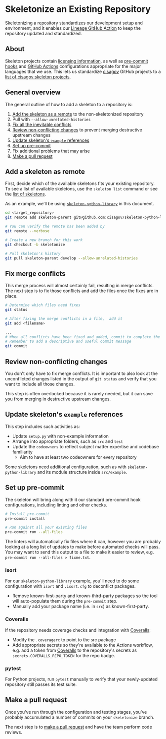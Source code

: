 # Skeletonize an Existing Repository #

Skeletonizing a repository standardizes our development setup and environment,
and it enables our [Lineage GitHub Action](https://github.com/cisagov/action-lineage/)
to keep the repository updated and standardized.

## About ##

Skeleton projects contain [licensing information](LICENSE), as
well as [pre-commit hooks](https://pre-commit.com) and
[GitHub Actions](https://github.com/features/actions) configurations
appropriate for the major languages that we use. This lets us standardize
[cisagov](https://github.com/cisagov) GitHub projects to a
[list of cisagov skeleton projects](https://github.com/search?q=org%3Acisagov+skeleton&type=Repositories).

## General overview ##

The general outline of how to add a skeleton to a repository is:

1. [Add the skeleton as a remote](#add-a-skeleton-as-remote) to the
non-skeletonized repository
1. Pull with `--allow-unrelated-histories`
1. [Fix all the inevitable conflicts](#fix-merge-conflicts)
1. [Review non-conflicting changes](#review-non-conflicting-changes) to
prevent merging destructive upstream changes
1. [Update skeleton's `example` references](#update-skeletons-example-references)
1. [Set up pre-commit](#set-up-pre-commit)
1. Fix additional problems that may arise
1. [Make a pull request](#make-a-pull-request)

## Add a skeleton as remote ##

First, decide which of the available skeletons fits your existing repository.
To see a list of available skeletons, use the `skeleton list` command or see
the [list of skeletons](skeleton-list.md).

As an example, we'll be using [`skeleton-python-library`](https://github.com/cisagov/skeleton-python-library)
in this document.

```sh
cd <target_repository>
git remote add skeleton-parent git@github.com:cisagov/skeleton-python-library.git

# You can verify the remote has been added by
git remote --verbose

# Create a new branch for this work
git checkout -b skeletonize

# Pull skeleton's history
git pull skeleton-parent develop --allow-unrelated-histories
```

## Fix merge conflicts ##

This merge process will almost certainly fail, resulting in merge conflicts.
The next step is to fix those conflicts and add the files once the fixes are
in place.

```sh
# Determine which files need fixes
git status

# After fixing the merge conflicts in a file,  add it
git add <filename>

...
# When all conflicts have been fixed and added, commit to complete the merge
# Remember to add a descriptive and useful commit message
git commit
```

## Review non-conflicting changes ##

You don't only have to fix merge conflicts. It is important to also look at
the unconflicted changes listed in the output of `git status` and verify that
you want to include all those changes.

This step is often overlooked because it is rarely needed, but it can save you
from merging in destructive upstream changes.

## Update skeleton's `example` references ##

This step includes such activities as:

- Update `setup.py` with non-example information
- Arrange into appropriate folders, such as `src` and `test`
- Update the `codeowners` to reflect subject matter expertise and
codebase familiarity
  - Aim to have at least two codeowners for every repository

Some skeletons need additional configuration, such as with
`skeleton-python-library` and its module structure inside `src/example`.

## Set up pre-commit ##

The skeleton will bring along with it our standard pre-commit hook
configurations, including linting and other checks.

```sh
# Install pre-commit
pre-commit install

# Run against all your existing files
pre-commit run --all-files
```

The linters will automatically fix files where it can, however you are
probably looking at a long list of updates to make before automated checks
will pass. You may want to send this output to a file to make it easier to
review, e.g. `pre-commit run --all-files > fixme.txt`.

### isort ###

For our `skeleton-python-library` example, you'll need to do some
configuration with `isort` and `.isort.cfg` to deconflict packages.

- Remove known-first-party and known-third-party packages so the tool will
auto-populate them during the `pre-commit` step.
- Manually add your package name (i.e. in `src`) as known-first-party.

### Coveralls ###

If the repository needs coverage checks and integration with
[Coveralls](https://coveralls.io/github/cisagov):

- Modify the `.coveragerc` to point to the src package
- Add appropriate secrets so they're available to the Actions workflow,
e.g. add a token from [Coveralls](https://coveralls.io/github/cisagov) to the
repository's secrets as `secrets.COVERALLS_REPO_TOKEN` for the repo badge.

### pytest ###

For Python projects, run `pytest` manually to verify that your newly-updated
repository still passes its test suite.

## Make a pull request ##

Once you've run through the configuration and testing stages, you've probably
accumulated a number of commits on your `skeletonize` branch.

The next step is to [make a pull request](https://docs.github.com/en/github/collaborating-with-issues-and-pull-requests/creating-a-pull-request)
and have the team perform code reviews.

